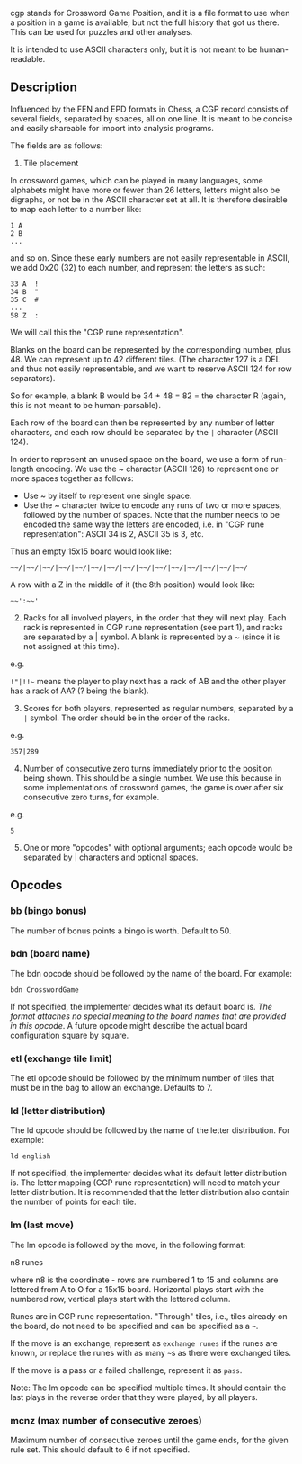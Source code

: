 cgp stands for Crossword Game Position, and it is a file format to use when a position in a game is available, but not the full history that got us there. This can be used for puzzles and other analyses.

It is intended to use ASCII characters only, but it is not meant to be human-readable.

## Description
Influenced by the FEN and EPD formats in Chess, a CGP record consists of several fields, separated by spaces, all on one line. It is meant to be concise and easily shareable for import into analysis programs.

The fields are as follows:

1. Tile placement

In crossword games, which can be played in many languages, some alphabets might have more or fewer than 26 letters, letters might also be digraphs, or not be in the ASCII character set at all. It is therefore desirable to map each letter to a number like:

```
1 A
2 B
...
```

and so on. Since these early numbers are not easily representable in ASCII, we add 0x20 (32) to each number, and represent the letters as such:

```
33 A  !
34 B  "
35 C  #
...
58 Z  :
```

We will call this the "CGP rune representation".

Blanks on the board can be represented by the corresponding number, plus 48. 
We can represent up to 42 different tiles. (The character 127 is a DEL and thus not easily representable, and we want to reserve ASCII 124 for row separators).

So for example, a blank B would be 34 + 48 = 82 = the character R 
(again, this is not meant to be human-parsable).

Each row of the board can then be represented by any number of letter characters, and each row should be separated by the `|` character (ASCII 124).

In order to represent an unused space on the board, we use a form of run-length encoding. We use the ~ character (ASCII 126) to represent one or more spaces together as follows:

- Use ~ by itself to represent one single space.
- Use the ~ character twice to encode any runs of two or more spaces, followed by the number of spaces. Note that the number needs to be encoded the same way the letters are encoded, i.e. in "CGP rune representation": ASCII 34 is 2, ASCII 35 is 3, etc.

Thus an empty 15x15 board would look like:

`~~/|~~/|~~/|~~/|~~/|~~/|~~/|~~/|~~/|~~/|~~/|~~/|~~/|~~/|~~/`

A row with a Z in the middle of it (the 8th position) would look like:

`~~':~~'`

2. Racks for all involved players, in the order that they will next play. Each rack is represented in CGP rune representation (see part 1), and racks are separated by a | symbol. A blank is represented by a ~ (since it is not assigned at this time).

e.g.

`!"|!!~`  means the player to play next has a rack of AB and the other player has a rack of AA? (? being the blank).

3. Scores for both players, represented as regular numbers, separated by a `|` symbol. The order should be in the order of the racks.

e.g.

`357|289`

4. Number of consecutive zero turns immediately prior to the position being shown. This should be a single number. We use this because in some implementations of crossword games, the game is over after six consecutive zero turns, for example.

e.g.

`5`

5. One or more "opcodes" with optional arguments; each opcode would be separated by | characters and optional spaces. 

## Opcodes

### bb (bingo bonus)

The number of bonus points a bingo is worth. Default to 50.

### bdn (board name)

The bdn opcode should be followed by the name of the board. For example:

`bdn CrosswordGame`

If not specified, the implementer decides what its default board is. *The format attaches no special meaning to the board names that are provided in this opcode*. A future opcode might describe the actual board configuration square by square.

### etl (exchange tile limit)

The etl opcode should be followed by the minimum number of tiles that must be in the bag to allow an exchange. Defaults to 7.

### ld (letter distribution)

The ld opcode should be followed by the name of the letter distribution. For example:

`ld english`

If not specified, the implementer decides what its default letter distribution is. The letter mapping (CGP rune representation) will need to match your letter distribution. It is recommended that the letter distribution also contain the number of points for each tile.

### lm (last move)

The lm opcode is followed by the move, in the following format:

n8 runes

where n8 is the coordinate - rows are numbered 1 to 15 and columns are lettered from A to O for a 15x15 board. Horizontal plays start with the numbered row, vertical plays start with the lettered column.

Runes are in CGP rune representation. "Through" tiles, i.e., tiles already on the board, do not need to be specified and can be specified as a `~`.

If the move is an exchange, represent as `exchange runes` if the runes are known, or replace the runes with as many `~`s as there were exchanged tiles.

If the move is a pass or a failed challenge, represent it as `pass`.

Note: The lm opcode can be specified multiple times. It should contain the last plays in the reverse order that they were played, by all players.

### mcnz (max number of consecutive zeroes)

Maximum number of consecutive zeroes until the game ends, for the given rule set. This should default to 6 if not specified.



